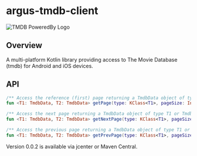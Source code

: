 # argus-tmdb-client

![TMDB PoweredBy Logo](images/powered-by-tmdb.png)

## Overview

A multi-platform Kotlin library providing access to The Movie Database (tmdb) for Android and iOS devices.

## API

```kotlin
/** Access the reference (first) page returning a TmdbData object of type T1 or TmdbError.*/
fun <T1: TmdbData, T2: TmdbData> getPage(type: KClass<T1>, pageSize: Int): Page<T2>

/** Access the next page returning a TmdbData object of type T1 or TmdbError.*/
fun <T1: TmdbData, T2: TmdbData> getNextPage(type: KClass<T1>, pageSize: Int, Page<T1>): Page<T2>

/** Access the previous page returning a TmdbData object of type T1 or TmdbError.*/
fun <T1: TmdbData, T2: TmdbData> getPrevPage(type: KClass<T1>, pageSize: Int, Page<T1>): Page<T2>

```
Version 0.0.2 is available via jcenter or Maven Central.
